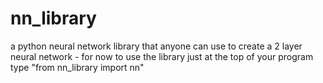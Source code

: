 # nn_library
a python neural network library that anyone can use to create a 2 layer neural network - for now
to use the library just at the top of your program type "from nn_library import nn"
